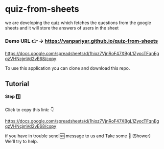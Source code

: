 # quiz-from-sheets
we are developing the quiz which fetches the questions from the google sheets and it will store the answers of users in the sheet

### Demo URL :point_right: -> https://vanpariyar.github.io/quiz-from-sheets

https://docs.google.com/spreadsheets/d/1hioz7VjnRoF47XBgL1ZyocTFqnEgqzVHNcjmVd2vE68/copy

To use this application you can clone and download this repo.

## Tutorial

#### Step :one:

Click to copy this link: :point_down:	

https://docs.google.com/spreadsheets/d/1hioz7VjnRoF47XBgL1ZyocTFqnEgqzVHNcjmVd2vE68/copy


if you have in trouble send :sos: message to us and Take some :shower: (Shower) We'll try to help.
